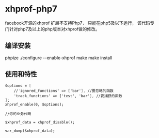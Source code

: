 # xhprof-php7
facebook开源的xhprof 扩展不支持Php7， 只能在php5及以下运行， 该代码专门针对php7及以上的php版本对xhprof做的修改。

## 编译安装
phpize
./configure --enable-xhprof
make
make install

## 使用和特性

```
$options = [
    //'ignored_functions' => ['bar'], //要忽略的函数
    'track_functions' => ['test', 'bar'], //要捕获的函数
];
xhprof_enable(0, $options);

//你的业务代码

$xhprof_data = xhprof_disable();

var_dump($xhprof_data);

```


